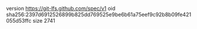 version https://git-lfs.github.com/spec/v1
oid sha256:2397d6912526899b825dd769525e9be6b61a75eef9c92b8b09fe421055d53ffc
size 2741
